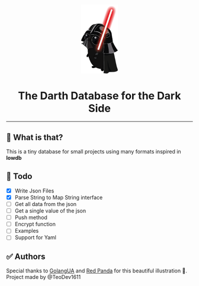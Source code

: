 <div align="center">
  <p>
    <img width="100" src="./img/dart.png">
  </p>
  <h1>The Darth Database for the Dark Side</h1>
  <hr>
</div>

## 🤔 What is that?

This is a tiny database for small projects using many formats inspired in **lowdb**

## 💁 Todo

- [x] Write Json Files
- [x] Parse String to Map String interface
- [ ] Get all data from the json
- [ ] Get a single value of the json
- [ ] Push method
- [ ] Encrypt function
- [ ] Examples
- [ ] Support for Yaml

## ✅ Authors

Special thanks to [GolangUA](https://github.com/GolangUA/gopher-logos) and [Red Panda](http://panda-art.red/) for this beautiful illustration 🤟. Project made by @TeoDev1611 